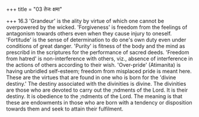 +++
title = "03 तेजः क्षमा"

+++
16.3 'Grandeur' is the ality by virtue of which one cannot be
overpowered by the wicked. 'Forgiveness' is freedom from the feelings of
antagonism towards others even when they cause injury to oneself.
'Fortitude' is the sense of determination to do one's own duty even
under conditions of great danger. 'Purity' is fitness of the body and
the mind as prescribd in the scriptures for the performance of sacred
deeds. 'Freedom from hatred' is non-interference with others, viz.,
absence of interference in the actions of others according to their
wish. 'Over-pride' (Atimanita) is having unbridled self-esteem; freedom
from misplaced pride is meant here. These are the virtues that are found
in one who is born for the 'divine destiny.' The destiny associated with
the divinities is divine. The divinities are those who are devoted to
carry out the ;ndments of the Lord. It is their destiny. It is obedience
to the ;ndments of the Lord. The meaning is that these are endowments in
those who are born with a tendency or disposition towards them and seek
to attain their fulfilment.
